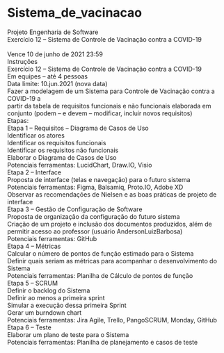 # Sistema_de_vacinacao
Projeto Engenharia de Software<br>
Exercício 12 – Sistema de Controle de Vacinação contra a COVID-19<br><br>
Vence 10 de junho de 2021 23:59<br>
Instruções<br>
Exercício 12 – Sistema de Controle de Vacinação contra a COVID-19<br>
Em equipes – até 4 pessoas<br>
Data limite: 10.jun.2021 (nova data)<br>
Fazer a modelagem de um Sistema para Controle de Vacinação contra a COVID-19 a <br>
partir da tabela de requisitos funcionais e não funcionais elaborada em conjunto (podem – e devem – modificar, incluir novos requisitos)<br>
Etapas:<br>
Etapa 1 – Requisitos – Diagrama de Casos de Uso<br>
Identificar os atores<br>
Identificar os requisitos funcionais<br>
Identificar os requisitos não funcionais<br>
Elaborar o Diagrama de Casos de Uso<br>
Potenciais ferramentas: LucidChart, Draw.IO, Visio<br>
Etapa 2 – Interface<br>
Proposta de interface (telas e navegação) para o futuro sistema<br>
Potenciais ferramentas: Figma, Balsamiq, Proto.IO, Adobe XD<br>
Observar as recomendações de Nielsen e as boas práticas de projeto de interface<br>
Etapa 3 – Gestão de Configuração de Software<br>
Proposta de organização da configuração do futuro sistema<br>
Criação de um projeto e inclusão dos documentos produzidos, além de permitir acesso ao professor (usuário AndersonLuizBarbosa)<br>
Potenciais ferramentas: GitHub<br>
Etapa 4 – Métricas<br>
Calcular o número de pontos de função estimado para o Sistema<br>
Definir quais seriam as métricas para acompanhar o desenvolvimento do Sistema<br>
Potenciais ferramentas: Planilha de Cálculo de pontos de função<br>
Etapa 5 – SCRUM<br>
Definir o backlog do Sistema<br>
Definir ao menos a primeira sprint<br>
Simular a execução dessa primeira Sprint<br>
Gerar um burndown chart<br>
Potenciais ferramentas: Jira Agile, Trello, PangoSCRUM, Monday, GitHub<br>
Etapa 6 – Teste<br>
Elaborar um plano de teste para o Sistema<br>
Potenciais ferramentas: Planilha de planejamento e casos de teste<br>
